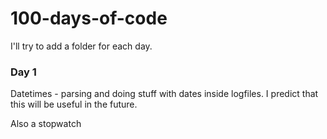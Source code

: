 # 100-days-of-code

I'll try to add a folder for each day.

### Day 1
Datetimes - parsing and doing stuff with dates inside logfiles.
I predict that this will be useful in the future.

Also a stopwatch
